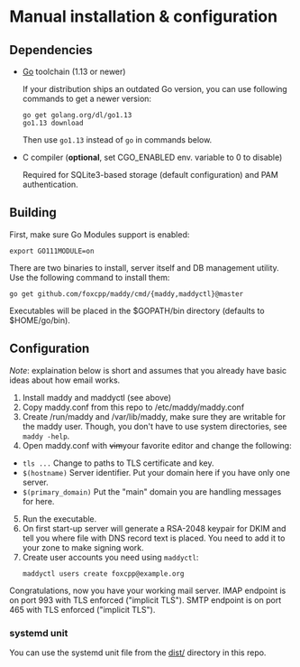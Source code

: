 # Manual installation & configuration

## Dependencies

- [Go](https://golang.org) toolchain (1.13 or newer)

  If your distribution ships an outdated Go version, you can use
  following commands to get a newer version:
  ```
  go get golang.org/dl/go1.13
  go1.13 download
  ```
  Then use `go1.13` instead of `go` in commands below.

- C compiler (**optional**, set CGO_ENABLED env. variable to 0 to disable)

  Required for SQLite3-based storage (default configuration) and PAM
  authentication.

## Building

First, make sure Go Modules support is enabled:
```
export GO111MODULE=on
```

There are two binaries to install, server itself and DB management
utility. Use the following command to install them:
```
go get github.com/foxcpp/maddy/cmd/{maddy,maddyctl}@master
```

Executables will be placed in the $GOPATH/bin directory (defaults to
$HOME/go/bin).

## Configuration

*Note*: explaination below is short and assumes that you already have
basic ideas about how email works.

1. Install maddy and maddyctl (see above)
2. Copy maddy.conf from this repo to /etc/maddy/maddy.conf
3. Create /run/maddy and /var/lib/maddy, make sure they are writable
   for the maddy user. Though, you don't have to use system directories,
   see `maddy -help`.
4. Open maddy.conf with ~~vim~~your favorite editor and change
   the following:
- `tls ...`
  Change to paths to TLS certificate and key.
- `$(hostname)`
  Server identifier. Put your domain here if you have only one server.
- `$(primary_domain)`
  Put the "main" domain you are handling messages for here.
5. Run the executable.
6. On first start-up server will generate a RSA-2048 keypair for DKIM and tell
   you where file with DNS record text is placed. You need to add it to your
   zone to make signing work.
7. Create user accounts you need using `maddyctl`:
   ```
   maddyctl users create foxcpp@example.org
   ```

Congratulations, now you have your working mail server.
IMAP endpoint is on port 993 with TLS enforced ("implicit TLS").
SMTP endpoint is on port 465 with TLS enforced ("implicit TLS").

### systemd unit

You can use the systemd unit file from the [dist/](dist) directory in
this repo.
